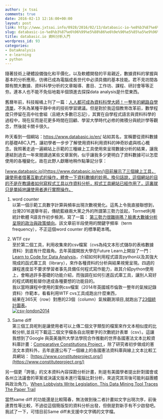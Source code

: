 ```yaml
---
author: jx tsai
comments: true
date: 2016-02-13 12:16:00+00:00
layout: post
link: http://www.jxtsai.info/0928/2016/02/13/databasic-io-%e8%b3%87%e6%96%99%e5%88%86%e6%9e%90%e5%85%a5%e9%96%80/
slug: databasic-io-%e8%b3%87%e6%96%99%e5%88%86%e6%9e%90%e5%85%a5%e9%96%80
title: databasic.io 資料分析入門
wordpress_id: 93
categories:
- DataAnalysis
- e-learning
- python
---
```


隨著技術上硬體設備強化和平價化，以及軟體開發的平易親近，數據資料的掌握與基本的分析應用，彷彿已成為電腦成長世代中必須具備的基本技能。君不見坊間各類有關大數據、資料科學分析的文章報導、書目、工作坊、課程、研討會等等正夯。連本人也不能不免俗地栽半個頭進去探探data analysis是什麼東西。  
  
舊曆年前，科技報橘上刊了一篇：[人人都可成為資料科學大師！一整年的網路自學清單](http://buzzorange.com/techorange/2016/02/02/plan-to-be-a-data-scientist-in-new-year/)，不失為某種平靜中肯的技術學習建議。但是對於我這個教育改革前，數學程度只停留在高中社會組（且絕大多數已忘記），其實在自學程式語言與資料科學的過程中，現在反而是花更多時間在回顧、學習大學時代必修的微積分與統計學等觀念，然後就卡關卡很久。  
  
昨天看到一個綱站：https://www.databasic.io/en/ 站如其名，宣稱要從資料數據的基礎ABC入門，讓初學者一步步了解使用資料利用資料的神奇妙處與核心概念。我照著走過一遍綱站上示範的三種線上工具使用來呈現數據分析的結果，讓我連結到過去一年來閱讀過某些文章案例，似乎讓我多少更明白了資料數據可以怎麼使用的各種變化，故在此野人獻曝地稍作點筆記分享：  
  
[www.databasic.io](https://www.databasic.io/en/)目前展示了三個線上工具，讓使用者借著互動式的操作，體會一下資料數據的妙用。換句話說，這個網站的目的不是在教讀者如何寫程式工具以作資料分析，程式工具網站已經作用了，這裏就只是單純地讓使用者進行實際操作。  
  
1. word counter  
以第一個示範工具數字計算與頻率出現次數視覺化。這馬上令我直接聯想到，台灣2016選舉年前，傳統藍綠兩大黨之外的所謂第三勢力並起，Torrnet利用統計軟體 R語言作初步檢測，寫了一篇： [第三勢力很難挑嗎？臉書大數據分析呈現的政治與政策傾向](http://blog.roodo.com/torrent/archives/46998642.html)。該文章前半段使用的關鍵字頻率（term frequency），不正這個word counter 的標準範本嗎。   
  
2. WTF csv  
至於第二個工具，利用收集來的csv檔案（cvs為纯文本形式儲存的表格數據資料）到底有什麼眉角。去年英國開放大學在Future Learn上開設了一門： [Learn to Code for Data Analysis](https://www.futurelearn.com/courses/learn-to-code)，介紹如何利用程式語言python以及其強大現成的函式庫工具（library），來作各種資料的分析與結果視覺呈現。四週的課程進度並不要求學習者事先具備任何程式寫作能力，故其介紹python使用上，會略過許多基礎的功能介紹，而強調在如何引進函式庫工具，讓別人寫好的程式碼輕鬆替你達成各種要想的功能目的。  
我以當時課程中使用的案例csv檔案（2014年英國城市倫敦一整年的氣候記錄資料）作範本，看看利用WTF cvs工具成跑出什麼東西，  
結果在365天（row）對應的23個（column）氣候觀測項目,就跑出了[23個統計圖表](http://www.databasic.io/en/wtfcsv/results/56be9dc4a0d97b004533c7bc?submit=true)。  
[![csv-london2014](https://4.bp.blogspot.com/-__x2TzJUD9c/V30itSp29tI/AAAAAAAAKQc/oMwAnyXQz2IQr7HVml_lAO1XA550WgoiACLcB/s320/Screenshot%2Bfrom%2B2016-07-06%2B23%253A24%253A13.png)](http://www.databasic.io/en/wtfcsv/results/56be9dc4a0d97b004533c7bc?submit=true)  
  
3. Same diff  
第三個工具呢則是讓使用者可以上傳二個文字類型的檔案來作文本相似度的比較分析,並且可下載這二個文字檔各自出現單字的次數統計表單（csv）。這讓我想到了Google 與英美幾所大學法學院合作推動的世界各國憲法文本比較資料庫計畫：[Comparative Constitutions Project ](http://comparativeconstitutionsproject.org/)，除了研究者初步做成的憲法文本資料外，去年底還公布了一個線上的各國憲法資料庫與線上文本比較工具網站： [https://www.constituteproject.org/](https://www.constituteproject.org/)  
  
  
另一個更「誇張」的文本資料內容探勘分析計畫，則是有美國學者提出針對國會或各州立法議會的草案或決議文版本進行電腦比對分析，來追究其背後可能利益團體與政治角力。[When Lobbyists Write Legislation, This Data Mining Tool Traces The Paper Trail](http://www.fastcoexist.com/3051823/when-lobbyists-write-legislation-this-data-mining-tool-traces-the-paper-trail)  
  
當然same diff 的功能還是比較陽春，無法做到後二者計畫如文字出現次序，前後連貫性等比較，不過從這個簡版型的資料分析出發，但倒是對新手有不少啟發吧。我試了一下，可惜目前Same diff未支援中文字碼的文字檔。
